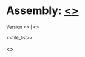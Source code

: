 <span name="assembly" id="asm_info">

# Assembly: <u><<asm>></u>
<small>
Version <<version>> | <<lupdate>>
<br/>

<<file_list>>
</small>
<br/>

<<sections>>

</span> 